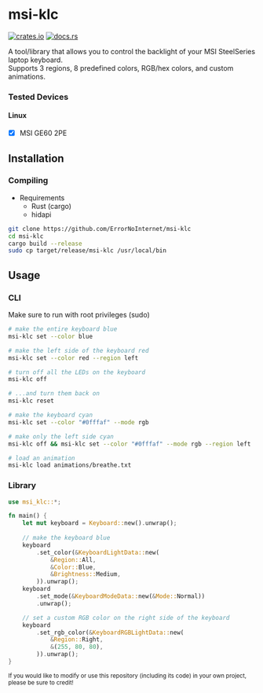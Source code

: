 # msi-klc
[![crates.io](https://img.shields.io/crates/v/msi-klc.svg)](https://crates.io/crates/msi-klc)
[![docs.rs](https://img.shields.io/docsrs/msi-klc/latest)](https://docs.rs/msi-klc/latest/msi_klc)

A tool/library that allows you to control the backlight of your MSI SteelSeries laptop keyboard.\
Supports 3 regions, 8 predefined colors, RGB/hex colors, and custom animations.

### Tested Devices
#### Linux
- [x] MSI GE60 2PE

## Installation
### Compiling
- Requirements
	- Rust (cargo)
	- hidapi
```sh
git clone https://github.com/ErrorNoInternet/msi-klc
cd msi-klc
cargo build --release
sudo cp target/release/msi-klc /usr/local/bin
```

## Usage
### CLI
Make sure to run with root privileges (sudo)
```sh
# make the entire keyboard blue
msi-klc set --color blue

# make the left side of the keyboard red
msi-klc set --color red --region left

# turn off all the LEDs on the keyboard
msi-klc off

# ...and turn them back on
msi-klc reset

# make the keyboard cyan
msi-klc set --color "#0fffaf" --mode rgb

# make only the left side cyan
msi-klc off && msi-klc set --color "#0fffaf" --mode rgb --region left

# load an animation
msi-klc load animations/breathe.txt
```
### Library
```rust
use msi_klc::*;

fn main() {
	let mut keyboard = Keyboard::new().unwrap();
	
	// make the keyboard blue
    keyboard
		.set_color(&KeyboardLightData::new(
			&Region::All,
			&Color::Blue,
			&Brightness::Medium,
		)).unwrap();
	keyboard
		.set_mode(&KeyboardModeData::new(&Mode::Normal))
		.unwrap();

	// set a custom RGB color on the right side of the keyboard
	keyboard
		.set_rgb_color(&KeyboardRGBLightData::new(
			&Region::Right,
			&(255, 80, 80),
		)).unwrap();
}
```

<sub>If you would like to modify or use this repository (including its code) in your own project, please be sure to credit!</sub>
